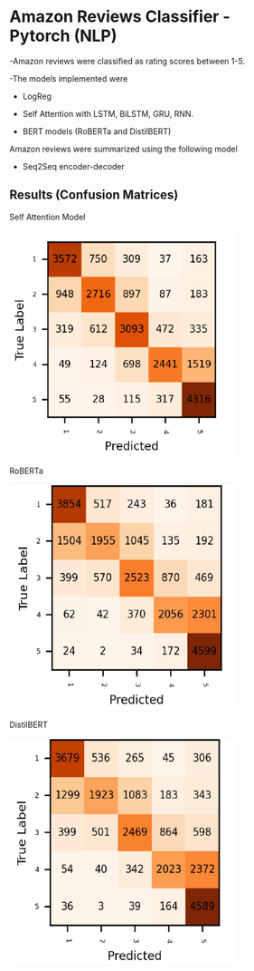 # Amazon Reviews Classifier - Pytorch (NLP)

-Amazon reviews were classified as rating scores between 1-5.

-The models implemented were
  - LogReg
  - Self Attention with LSTM, BiLSTM, GRU, RNN.
  
  


  
  
  - BERT models (RoBERTa and DistilBERT)

Amazon reviews were summarized using the following model
  - Seq2Seq encoder-decoder
  
  
  
  
## Results (Confusion Matrices)
  
  
  Self Attention Model
  
  
  <img src="confself.PNG" width="400" height="400"/>


  
  RoBERTa 
  
  
  <img src="roberta.PNG" width="400" height="400"/>

  
  
  DistilBERT
  
  
   <img src="distilbert.PNG" width="400" height="400"/>

  
  

  
  
